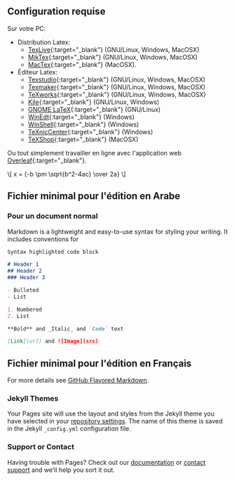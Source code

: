 ## Configuration requise
Sur votre PC:
* Distribution Latex:
  * [TexLive](http://www.tug.org/texlive/){:target="_blank"} (GNU/Linux, Windows, MacOSX)
  * [MikTex](https://miktex.org/download){:target="_blank"} (GNU/Linux, Windows, MacOSX)
  * [MacTex](http://www.tug.org/mactex/){:target="_blank"} (MacOSX).
* Éditeur Latex:
  * [Texstudio](https://www.texstudio.org/#download){:target="_blank"} (GNU/Linux, Windows, MacOSX)
  * [Texmaker](https://www.xm1math.net/texmaker/download_fr.html){:target="_blank"} (GNU/Linux, Windows, MacOSX)
  * [TeXworks](https://www.tug.org/texworks/#Getting_TeXworks){:target="_blank"} (GNU/Linux, Windows, MacOSX)
  * [Kile](https://kile.sourceforge.io/download.php){:target="_blank"} (GNU/Linux, Windows)
  * [GNOME LaTeX](https://wiki.gnome.org/Apps/GNOME-LaTeX#Installation){:target="_blank"} (GNU/Linux)
  * [WinEdt](http://www.winedt.com/download.html){:target="_blank"} (Windows)
  * [WinShell](http://www.winshell.org/download.html){:target="_blank"} (Windows)
  * [TeXnicCenter](https://www.texniccenter.org/download/){:target="_blank"} (Windows)
  * [TeXShop](https://pages.uoregon.edu/koch/texshop/obtaining.html){:target="_blank"} (MacOSX)

Ou tout simplement travailler en ligne avec l'application web [Overleaf](https://www.overleaf.com){:target="_blank"}.

\\[ x = {-b \pm \sqrt{b^2-4ac} \over 2a} \\]

## Fichier minimal pour l'édition en Arabe

### Pour un document normal
Markdown is a lightweight and easy-to-use syntax for styling your writing. It includes conventions for

```markdown
Syntax highlighted code block

# Header 1
## Header 2
### Header 3

- Bulleted
- List

1. Numbered
2. List

**Bold** and _Italic_ and `Code` text

[Link](url) and ![Image](src)
```
## Fichier minimal pour l'édition en Français

For more details see [GitHub Flavored Markdown](https://guides.github.com/features/mastering-markdown/).

### Jekyll Themes

Your Pages site will use the layout and styles from the Jekyll theme you have selected in your [repository settings](https://github.com/darkyass/test/settings). The name of this theme is saved in the Jekyll `_config.yml` configuration file.

### Support or Contact

Having trouble with Pages? Check out our [documentation](https://help.github.com/categories/github-pages-basics/) or [contact support](https://github.com/contact) and we’ll help you sort it out.
